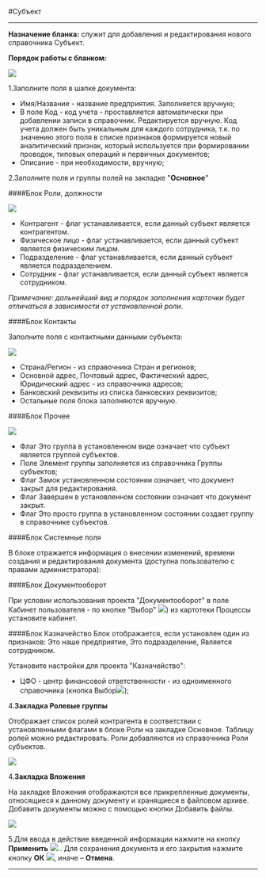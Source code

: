 ﻿#Субъект

----------
**Назначение бланка:** служит для добавления и редактирования нового справочника Субъект.

**Порядок работы с бланком:**

![](topic:Biz.НСИ.AddFiles.Screenshot_1755.jpg)


1.Заполните поля в шапке документа:
 
- Имя/Название - название предприятия. Заполняется вручную; 
- В поле Код - код учета - проставляется автоматически при добавлении записи в справочник. Редактируется вручную. Код учета должен быть уникальным для каждого сотрудника, т.к. по значению этого поля в списке признаков формируется новый аналитический признак, который используется при формировании проводок, типовых операций и первичных документов;
- Описание - при необходимости, вручную;

2.Заполните поля и группы полей на закладке "**Основное**"

####Блок Роли, должности

![](topic:Biz.НСИ.AddFiles.Screenshot_1756.jpg)


- Контрагент - флаг устанавливается, если данный субъект является контрагентом.
- Физическое лицо -  флаг устанавливается, если данный субъект является физическим лицом.
- Подразделение -  флаг устанавливается, если данный субъект является подразделением.
- Сотрудник - флаг устанавливается, если данный субъект является сотрудником.

*Примечание: дальнейший вид и порядок заполнения карточки будет отличаться в зависимости от установленной роли*.

####Блок Контакты

Заполните поля с контактными данными субъекта:

![](topic:Biz.НСИ.AddFiles.Screenshot_1757.jpg)

- Страна/Регион - из справочника Стран и регионов;
- Основной адрес, Почтовый адрес, Фактический адрес, Юридический адрес - из справочника адресов;
- Банковский реквизиты из списка банковских реквизитов;
- Остальные поля блока заполняются вручную.

####Блок Прочее 

![](topic:Biz.НСИ.AddFiles.Screenshot_1758.jpg)

- Флаг Это группа в установленном виде означает что субъект является группой субъектов.
- Поле Элемент группы заполняется из справочника Группы субъектов;
- Флаг Замок установленном состоянии означает, что документ закрыт для редактирования.
- Флаг Завершен в установленном состоянии означает что документ закрыт.
- Флаг Это просто группа в установленном состоянии создает группу в справочнике субъектов.

####Блок Системные поля

В блоке отражается информация о внесении изменений, времени создания и редактирования документа (доступна пользователю с правами администратора): 

####Блок Документооборот

При условии использования проекта "Документооборот" в поле Кабинет пользователя - по кнопке "Выбор" ![](topic:Biz.НСИ.AddFiles.Btn_select.png)) из картотеки Процессы установите кабинет.


####Блок Казначейство
Блок отображается, если установлен один из признаков: Это наше предприятие, Это подразделение, Является сотрудником.


Установите настройки для проекта "Казначейство":

- ЦФО - центр финансовой ответственности - из одноименного справочника (кнопка Выбор![](topic:Biz.НСИ.AddFiles.Btn_select.png));

4.**Закладка Ролевые группы** 

Отображает список ролей контрагента в соответствии с установленными флагами в блоке Роли на закладке Основное. Таблицу ролей можно редактировать. Роли добавляются из справочника Роли субъектов.

![](topic:Biz.НСИ.AddFiles.Screenshot_1759.jpg)


4.**Закладка Вложения** 

На закладке Вложения отображаются все прикрепленные документы, относящиеся к данному документу и хранящиеся в файловом архиве. Добавить документы можно с помощью кнопки Добавить файлы.

![](topic:Biz.НСИ.AddFiles.Screenshot_1760.jpg)

5.Для ввода в действие введенной информации нажмите на кнопку **Применить** 
![](topic:Biz.НСИ.AddFiles.Btn_OK.png) .
Для сохранения документа и его закрытия нажмите кнопку **ОК**
![](topic:Biz.НСИ.AddFiles.Btn_Post.png),
иначе – **Отмена**. 

-------

